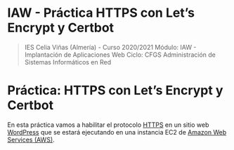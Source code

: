 # IAW - Práctica HTTPS con Let’s Encrypt y Certbot
>IES Celia Viñas (Almería) - Curso 2020/2021 
>Módulo: IAW - Implantación de Aplicaciones Web 
>Ciclo: CFGS Administración de Sistemas Informáticos en Red 

# Práctica: HTTPS con Let’s Encrypt y Certbot
En esta práctica vamos a habilitar el protocolo [HTTPS](https://es.wikipedia.org/wiki/Protocolo_seguro_de_transferencia_de_hipertexto) en un sitio web [WordPress](https://wordpress.org/) que se estará ejecutando en una instancia EC2 de [Amazon Web Services (AWS)](https://aws.amazon.com/es/ec2/?ec2-whats-new.sort-by=item.additionalFields.postDateTime&ec2-whats-new.sort-order=desc).